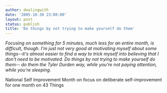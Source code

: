 ```yaml
---
author: dealingwith
date: '2005-10-30 23:08:00'
layout: post
status: publish
title: 'Do things by not trying to make yourself do them'
---
```


_Focusing on something for 5 minutes, much less for an entire month, is difficult, though. I'm just not very good at motivating myself about some things--it's almost easier to find a way to trick myself into believing that I don't need to be motivated. Do things by not trying to make yourself do them-- do them the Tyler Durden way, while you're not paying attention, while you're sleeping._

<a class="dead">National Self Improvement Month on focus on deliberate self-improvement for one month on 43 Things</a>
